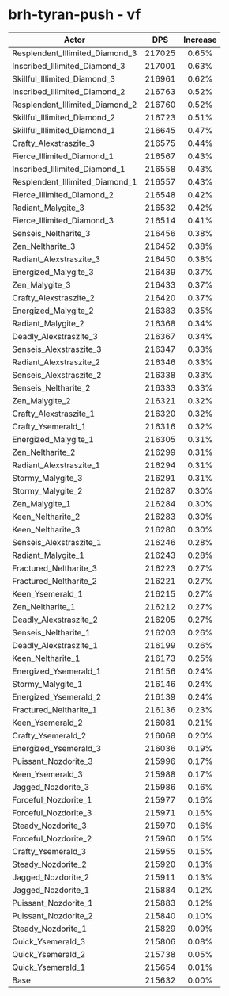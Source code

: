 # brh-tyran-push - vf
| Actor | DPS | Increase |
|---|:---:|:---:|
|Resplendent_Illimited_Diamond_3|217025|0.65%|
|Inscribed_Illimited_Diamond_3|217001|0.63%|
|Skillful_Illimited_Diamond_3|216961|0.62%|
|Inscribed_Illimited_Diamond_2|216763|0.52%|
|Resplendent_Illimited_Diamond_2|216760|0.52%|
|Skillful_Illimited_Diamond_2|216723|0.51%|
|Skillful_Illimited_Diamond_1|216645|0.47%|
|Crafty_Alexstraszite_3|216575|0.44%|
|Fierce_Illimited_Diamond_1|216567|0.43%|
|Inscribed_Illimited_Diamond_1|216558|0.43%|
|Resplendent_Illimited_Diamond_1|216557|0.43%|
|Fierce_Illimited_Diamond_2|216548|0.42%|
|Radiant_Malygite_3|216532|0.42%|
|Fierce_Illimited_Diamond_3|216514|0.41%|
|Senseis_Neltharite_3|216456|0.38%|
|Zen_Neltharite_3|216452|0.38%|
|Radiant_Alexstraszite_3|216450|0.38%|
|Energized_Malygite_3|216439|0.37%|
|Zen_Malygite_3|216433|0.37%|
|Crafty_Alexstraszite_2|216420|0.37%|
|Energized_Malygite_2|216383|0.35%|
|Radiant_Malygite_2|216368|0.34%|
|Deadly_Alexstraszite_3|216367|0.34%|
|Senseis_Alexstraszite_3|216347|0.33%|
|Radiant_Alexstraszite_2|216346|0.33%|
|Senseis_Alexstraszite_2|216338|0.33%|
|Senseis_Neltharite_2|216333|0.33%|
|Zen_Malygite_2|216321|0.32%|
|Crafty_Alexstraszite_1|216320|0.32%|
|Crafty_Ysemerald_1|216316|0.32%|
|Energized_Malygite_1|216305|0.31%|
|Zen_Neltharite_2|216299|0.31%|
|Radiant_Alexstraszite_1|216294|0.31%|
|Stormy_Malygite_3|216291|0.31%|
|Stormy_Malygite_2|216287|0.30%|
|Zen_Malygite_1|216284|0.30%|
|Keen_Neltharite_2|216283|0.30%|
|Keen_Neltharite_3|216280|0.30%|
|Senseis_Alexstraszite_1|216246|0.28%|
|Radiant_Malygite_1|216243|0.28%|
|Fractured_Neltharite_3|216223|0.27%|
|Fractured_Neltharite_2|216221|0.27%|
|Keen_Ysemerald_1|216215|0.27%|
|Zen_Neltharite_1|216212|0.27%|
|Deadly_Alexstraszite_2|216205|0.27%|
|Senseis_Neltharite_1|216203|0.26%|
|Deadly_Alexstraszite_1|216199|0.26%|
|Keen_Neltharite_1|216173|0.25%|
|Energized_Ysemerald_1|216156|0.24%|
|Stormy_Malygite_1|216146|0.24%|
|Energized_Ysemerald_2|216139|0.24%|
|Fractured_Neltharite_1|216136|0.23%|
|Keen_Ysemerald_2|216081|0.21%|
|Crafty_Ysemerald_2|216068|0.20%|
|Energized_Ysemerald_3|216036|0.19%|
|Puissant_Nozdorite_3|215996|0.17%|
|Keen_Ysemerald_3|215988|0.17%|
|Jagged_Nozdorite_3|215986|0.16%|
|Forceful_Nozdorite_1|215977|0.16%|
|Forceful_Nozdorite_3|215971|0.16%|
|Steady_Nozdorite_3|215970|0.16%|
|Forceful_Nozdorite_2|215960|0.15%|
|Crafty_Ysemerald_3|215955|0.15%|
|Steady_Nozdorite_2|215920|0.13%|
|Jagged_Nozdorite_2|215911|0.13%|
|Jagged_Nozdorite_1|215884|0.12%|
|Puissant_Nozdorite_1|215883|0.12%|
|Puissant_Nozdorite_2|215840|0.10%|
|Steady_Nozdorite_1|215829|0.09%|
|Quick_Ysemerald_3|215806|0.08%|
|Quick_Ysemerald_2|215738|0.05%|
|Quick_Ysemerald_1|215654|0.01%|
|Base|215632|0.00%|
